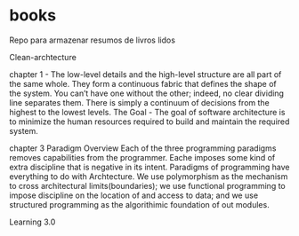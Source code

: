 # books
Repo para armazenar resumos de livros lidos

Clean-archtecture

chapter 1 -
The low-level details and the high-level structure
are all part of the same whole. They form a continuous fabric that defines the shape
of the system. You can’t have one without the other; indeed, no clear dividing line
separates them. There is simply a continuum of decisions from the highest to the
lowest levels.
The Goal - The goal of software architecture is to minimize the human resources required to build and
maintain the required system.

chapter 3 Paradigm Overview
Each of the three programming paradigms removes capabilities from the programmer. Eache imposes some kind of extra discipline that is negative in its intent. Paradigms of programming have everything to do with Archtecture. We use polymorphism as the mechanism to cross architectural limits(boundaries); we use functional programming to impose discipline on the location of and access to data; and we use structured programming as the algorithimic foundation of out modules.

Learning 3.0
